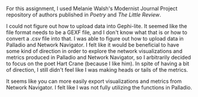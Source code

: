 For this assignment, I used Melanie Walsh's Modernist Journal Project repository of authors published in *Poetry* and *The Little Review*.

I could not figure out how to upload data into Gephi-lite. It seemed like the file format needs to be a GEXF file, and I don't know what that is or how to convert a .csv file into that. I was able to figure out how to upload data in Palladio and Network Navigator. I felt like it would be beneficial to have some kind of direction in order to explore the network visualizations and metrics produced in Palladio and Network Navigator, so I arbitrarily decided to focus on the poet Hart Crane (because I like him). In spite of having a bit of direction, I still didn't feel like I was making heads or tails of the metrics.

It seems like you can more easily export visualizations and metrics from Network Navigator. I felt like I was not fully utilizing the functions in Palladio.